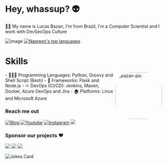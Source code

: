 # Hey, whassup? 👽
🙋‍♂️ My name is Lucas Bazan, I'm from Brazil, I'm a Computer Scientist and I work with DevSecOps Culture

![image](https://github-readme-stats.vercel.app/api?username=lucasbazan) [![Naereen's top languages](https://github-readme-stats.vercel.app/api/top-langs/?username=lucasbazan&theme=default)](https://github.com/anuraghazra/github-readme-stats)

<!---
![image](https://github-readme-streak-stats.herokuapp.com/?user=lucasbazan)
--->

# Skills
<img align="right" alt="Bazan-pic" height="150" style="border-radius:50px;" src="https://i.ibb.co/VggGYf5/2021-12-03-16-18-10.png" alt="2021-12-03-16-18-10">
 - 👨🏻‍💻 Programming Languages:  Python, Groovy and Shell Script (Bash)
 - 🧰 Frameworks: Flask and Node.js
 - ♾️ DevOps (CI/CD): Jenkins, Maven, Docker, Azure DevOps and Jira
 - 🏠 Platforms: Linux and Microsoft Azure

<!---
## Hobbies
 - I like rock 🤘
 - I’m extremely loyal to my family 👪
 - I'm in love with sci-fi and horror movies 🎥
--->

### Reach me out
[![Blog](https://img.shields.io/website?label=lucasbazan.com&style=for-the-badge&url=https://lucasbazan.com)](https://lucasbazan.com) [![Youtube](https://img.shields.io/badge/YouTube-FF0000?style=for-the-badge&logo=youtube&logoColor=white)](https://youtube.com/c/BazanYT) [![Instagram](https://img.shields.io/badge/Instagram-E4405F?style=for-the-badge&logo=instagram&logoColor=white)](https://instagram.com/luc.bazan) <a href="https://www.linkedin.com/in/lucasbazan" target="_blank"><img src="https://img.shields.io/badge/-LinkedIn-%230077B5?style=for-the-badge&logo=linkedin&logoColor=white" target="_blank"></a> 

### Sponsor our projects ❤️
<a href="https://www.paypal.com/donate/?hosted_button_id=HSLV564ML9UNL" target="_blank"><img src="https://img.shields.io/badge/PayPal-00457C?style=for-the-badge&logo=paypal&logoColor=white"></a> <a href="https://ko-fi.com/lucasbazan" target="_blank"><img src="https://img.shields.io/badge/Ko--fi-F16061?style=for-the-badge&logo=ko-fi&logoColor=white"></a> <a href="https://www.buymeacoffee.com/lucasbazan" target="_blank"><img src="https://img.shields.io/badge/Buy_Me_A_Coffee-FFDD00?style=for-the-badge&logo=buy-me-a-coffee&logoColor=black"></a>

![Jokes Card](https://readme-jokes.vercel.app/api)
